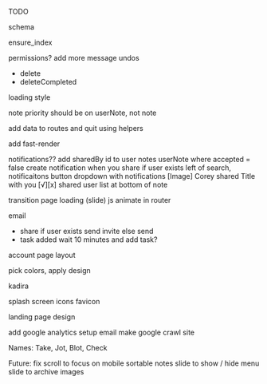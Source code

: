 TODO

schema

ensure_index

permissions?
add more message undos
  - delete
  - deleteCompleted

loading style

note priority should be on userNote, not note

add data to routes and quit using helpers

add fast-render

notifications??
  add sharedBy id to user notes
  userNote where accepted = false
  create notification when you share if user exists
  left of search, notificaitons button
  dropdown with notifications
    [Image] Corey shared Title with you [√][x]
shared user list at bottom of note

transition page loading (slide) js animate in router

email
  - share
    if user exists
      send invite
    else
      send
  - task added
    wait 10 minutes and add task?

account page layout

pick colors, apply design

kadira

splash screen
icons
favicon

landing page design

add google analytics
setup email
make google crawl site

Names: Take, Jot, Blot, Check

Future:
fix scroll to focus on mobile
sortable notes
slide to show / hide menu
slide to archive
images
